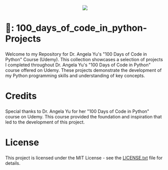 <div align="center">
  <img widtht="1000" src="https://media.giphy.com/media/coxQHKASG60HrHtvkt/giphy.gif?cid=790b76113t4rcnntbxigoxrhoxtcsprx7p4vw3r3szmhbgbp&ep=v1_gifs_search&rid=giphy.gif&ct=g"  />
</div>

###

<h1 align="left">🔗<a href="https://github.com/Activesamu3l/100_days_of_code_in_python-Projects" style="text-decoration: none;">: 100_days_of_code_in_python-Projects</a></h1>

###

<p align="left">Welcome to my Repository for Dr. Angela Yu's "100 Days of Code in Python" Course (Udemy). This collection showcases a selection of projects I completed throughout Dr. Angela Yu's "100 Days of Code in Python" course offered on Udemy. These projects demonstrate the development of my Python programming skills and understanding of key concepts.</p>

###

<h1 align="left">Credits</h1>

###

<p align="left">Special thanks to Dr. Angela Yu for her "100 Days of Code in Python" course on Udemy. This course provided the foundation and inspiration that led to the development of this project.</p>

###

<h1 align="left">License</h1>

###

<p align="left">This project is licensed under the MIT License - see the <a href="https://github.com/Activesamu3l/100_days_of_code_in_python-Projects/blob/main/LICENSE">LICENSE.txt<a/> file for details.</p>

###
